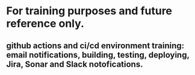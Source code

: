 # For training purposes and future reference only.
## github actions and ci/cd environment training: email notifications, building, testing, deploying, Jira, Sonar and Slack notofications.
